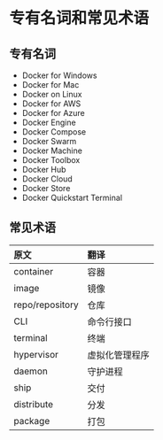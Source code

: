 # 专有名词和常见术语

## 专有名词

* Docker for Windows
* Docker for Mac
* Docker on Linux
* Docker for AWS
* Docker for Azure
* Docker Engine
* Docker Compose
* Docker Swarm
* Docker Machine
* Docker Toolbox
* Docker Hub
* Docker Cloud
* Docker Store
* Docker Quickstart Terminal

## 常见术语

原文 | 翻译 |
:-----------| :-----------|
container | 容器 |
image | 镜像 |
repo/repository | 仓库 |
CLI | 命令行接口 |
terminal | 终端 |
hypervisor | 虚拟化管理程序 |
daemon | 守护进程 |
ship | 交付 |
distribute | 分发 |
package | 打包 |


